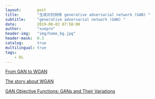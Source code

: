 ```yaml
---
layout:       post
title:        "生成对抗网络 generative adversarial network (GAN) "
subtitle:     "generative adversarial network (GAN) "
date:         2019-08-02 07:58:00
author:       "xuepro"
header-img:   "img/home_bg.jpg"
header-mask:  0.3
catalog:      true
multilingual: true
tags:
    - DL
---
```


[From GAN to WGAN](https://lilianweng.github.io/lil-log/2017/08/20/from-GAN-to-WGAN.html)

[The story about WGAN](https://medium.com/@sunnerli/the-story-about-wgan-784be5acd84c)

[GAN Objective Functions: GANs and Their Variations](https://towardsdatascience.com/gan-objective-functions-gans-and-their-variations-ad77340bce3c)
